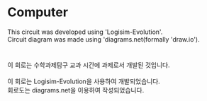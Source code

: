 # Computer
This circuit was developed using 'Logisim-Evolution'.<br>
Circuit diagram was made using 'diagrams.net(formally 'draw.io').
#
이 회로는 수학과제탐구 교과 시간에 과제로서 개발된 것입니다.<br><br>
이 회로는 Logisim-Evolution을 사용하여 개발되었습니다.<br>
회로도는 diagrams.net을 이용하여 작성되었습니다.<br>

